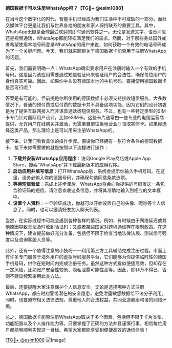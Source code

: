 **德国数据卡可以注册WhatsApp吗？【TG💪+ @esim1088】**

在当今这个数字化的时代，智能手机已经成为我们生活中不可或缺的一部分。而社交媒体平台更是让我们与世界各地的朋友和家人保持联系的重要工具。其中，WhatsApp无疑是全球最受欢迎的即时通讯软件之一。无论是发送文字、语音消息还是视频通话，WhatsApp都能轻松满足我们的需求。然而，对于那些身处国外或者希望使用本地号码登录WhatsApp的用户来说，如何获取一个有效的电话号码成为了一个关键问题。今天，我们就来聊聊关于德国数据卡能否用于注册WhatsApp的话题。

首先，我们需要明确一点：WhatsApp确实要求用户在注册时输入一个有效的手机号码。这是因为该应用需要通过短信验证码来验证用户的合法性，确保每位用户的身份真实可靠。因此，如果你手头没有德国本地的手机号码，直接使用德国数据卡是否可行呢？

答案是有可能的，但前提是你所使用的德国数据卡必须支持接收短信服务。大多数情况下，普通的预付费或后付费的数据卡并不具备这项功能，因为它们的设计初衷是为了提供互联网接入而非语音通话或短信服务。不过，也有一些特定类型的SIM卡专门针对国际用户设计，比如eSIM卡。这些卡片通常由一些专业的电信运营商提供，允许用户在线购买并激活，无需亲自前往当地营业厅领取实体卡。如果你选择这类产品，那么理论上是可以用来注册WhatsApp的。

接下来，让我们看看具体的操作步骤。假设你已经拥有一张符合条件的德国数据卡，接下来你需要做的就是按照以下流程进行操作：

1. **下载并安装WhatsApp应用程序**：访问Google Play商店或Apple App Store，搜索“WhatsApp”并下载最新版本的应用程序。
2. **启动应用并填写信息**：打开WhatsApp后，系统会提示你输入手机号码。在这里，请务必输入你的德国号码，并确保勾选同意条款选项。
3. **等待短信验证**：完成上述步骤后，WhatsApp将会向你提供的号码发送一条包含验证码的短信。请注意查收这条信息，并将其准确地输入到相应的文本框中。
4. **设置个人资料**：一旦验证成功，你就可以开始设置自己的头像、昵称等个人信息了。同时，也可以邀请好友加入聊天列表。

当然，在实际过程中可能会遇到各种各样的情况。例如，有时候由于网络延迟或其他原因导致无法及时收到验证码；又或者某些国家对跨境通信存在限制政策。在这种情况下，建议提前做好充分准备，包括但不限于检查当地法律法规、测试信号强度以及咨询客服人员等。

此外，还有一个值得注意的小技巧——利用第三方工具辅助完成注册过程。市面上有许多专门服务于海外用户的虚拟号码服务平台，它们能够为你提供临时性的德国手机号码，供你在短时间内完成注册任务。虽然这种方式看似便捷高效，但却存在一定风险，比如账户安全性较低、隐私泄露可能性高等。因此，除非万不得已，否则不建议频繁采用此类方法。

最后，还要提醒大家注意保护个人信息安全。无论是选择哪种方式注册WhatsApp，都应时刻警惕潜在的安全隐患，避免泄露敏感数据给不法分子利用。同时，也要遵守相关法律法规，尊重他人的合法权益，共同营造健康和谐的网络环境。

总之，德国数据卡能否注册WhatsApp取决于多个因素，包括但不限于卡片类型、功能配置以及个人操作能力等。只要掌握了正确的方法并且谨慎行事，相信每位用户都能够顺利实现这一目标。希望大家都能享受到便捷高效的通信体验！

[[TG💪+ @esim1088](https://t.me/s/esim1088) ![Image](https://i.postimg.cc/4NQfJmqS/Snipaste-2025-05-13-00-14-12.png)]